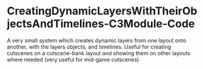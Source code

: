 # CreatingDynamicLayersWithTheirObjectsAndTimelines-C3Module-Code
A very small system which creates dynamic layers from one layout onto another, with the layers objects, and timelines. Useful for creating cutscenes on a cutscene-bank layout and showing them on other layouts where needed (very useful for mid-game cutscenes)
